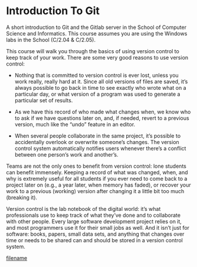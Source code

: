 # Introduction To Git

A short introduction to Git and the Gitlab server in the School of Computer Science and Informatics. This course assumes you are using the Windows labs in the School (C/2.04 & C/2.05).

This course will walk you through the basics of using version control to keep track of your work. There are some very good reasons to use version control:

* Nothing that is committed to version control is ever lost, unless you work really, really hard at it. Since all old versions of files are saved, it’s always possible to go back in time to see exactly who wrote what on a particular day, or what version of a program was used to generate a particular set of results.

* As we have this record of who made what changes when, we know who to ask if we have questions later on, and, if needed, revert to a previous version, much like the “undo” feature in an editor.

* When several people collaborate in the same project, it’s possible to accidentally overlook or overwrite someone’s changes. The version control system automatically notifies users whenever there’s a conflict between one person’s work and another’s.

Teams are not the only ones to benefit from version control: lone students can benefit immensely. Keeping a record of what was changed, when, and why is extremely useful for all students if you ever need to come back to a project later on (e.g., a year later, when memory has faded), or recover your work to a previous (working) version after changing it a little bit too much (breaking it).

Version control is the lab notebook of the digital world: it’s what professionals use to keep track of what they’ve done and to collaborate with other people. Every large software development project relies on it, and most programmers use it for their small jobs as well. And it isn’t just for software: books, papers, small data sets, and anything that changes over time or needs to be shared can and should be stored in a version control system.

[filename](about.md ':include')
